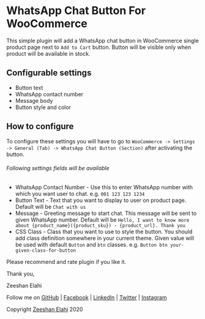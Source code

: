 # WhatsApp Chat Button For WooCommerce

This simple plugin will add a WhatsApp chat button in WooCommerce single product page
next to `Add to Cart` button. Button will be visible only when product will be
available in stock.

## Configurable settings
* Button text
* WhatsApp contact number
* Message body
* Button style and color

## How to configure
To configure these settings you will have to go to `WooCommerce -> Settings -> General
(Tab) -> WhatsApp Chat Button (Section)` after activating the button.

###### Following settings fields will be available
* WhatsApp Contact Number - Use this to enter WhatsApp number with which you want user
to chat. e.g. `001 123 123 1234`
* Button Text - Text that you want to display to user on product page. Default will be
`Chat with us`
* Message - Greeting message to start chat. This message will be sent to given WhatsApp
number. Default will be `Hello, I want to know more about {product_name}({product_sku}) - {product_url}. Thank you`
* CSS Class - Class that you want to use to style the button. You should add class
definition somewhere in your current theme. Given value will be used with default
`Button` and `btn` classes. e.g. `Button btn your-given-class-for-button`

Please recommend and rate plugin if you like it.

Thank you,

Zeeshan Elahi

Follow me on
[GitHub](https://github.com/zeeshan-elahi)
| [Facebook](https://www.facebook.com/zeeshan.elahi/)
| [LinkedIn](https://www.linkedin.com/in/zeeshanelahi/)
| [Twitter](https://twitter.com/zeeshan_elahi)
| [Instagram](https://www.instagram.com/zeeshanelahi_official/)


Copyright [Zeeshan Elahi](http://blog.zeeshanelahi.com) 2020

